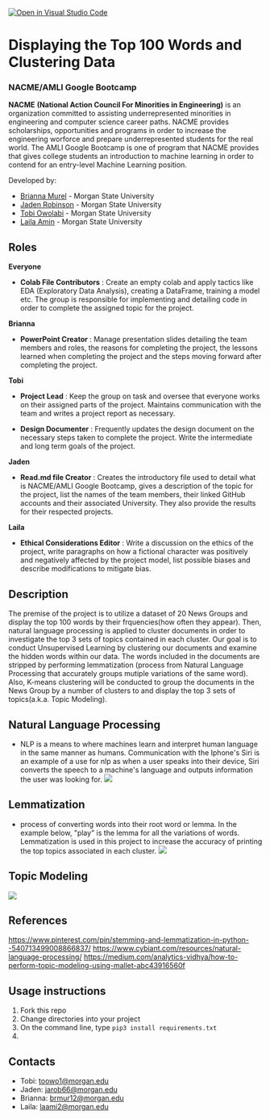 [![Open in Visual Studio Code](https://classroom.github.com/assets/open-in-vscode-c66648af7eb3fe8bc4f294546bfd86ef473780cde1dea487d3c4ff354943c9ae.svg)](https://classroom.github.com/online_ide?assignment_repo_id=8127894&assignment_repo_type=AssignmentRepo)
<!--
Name of your teams' final project
-->
# Displaying the Top 100 Words and Clustering Data


### NACME/AMLI Google Bootcamp 

**NACME** **(National Action Council For Minorities in Engineering)** is an organization committed to assisting underrepresented minorities in engineering and computer science career paths. NACME provides scholarships, opportunities and programs in order to increase the engineering worforce and prepare underrepresented students for the real world. The AMLI Google Bootcamp is one of program that NACME provides that gives college students an introduction to machine learning in order to contend for an entry-level Machine Learning position.
<!--

-->
Developed by: 
- [Brianna Murel](/https://github.com/brmu22) - Morgan State University
- [Jaden Robinson](https://github.com/Jaytheegreat) - Morgan State University 
- [Tobi Owolabi](https://github.com/TobiOwolabi) - Morgan State University 
- [Laila Amin](https://github.com/nightchild993 "Laila Amin") - Morgan State University

## Roles


**Everyone**
- **Colab File Contributors** : Create an empty colab and apply tactics like EDA (Exploratory Data Analysis), creating a DataFrame, training a model etc. The group is responsible for implementing and detailing code in order to complete the assigned topic for the project.

**Brianna**
- **PowerPoint Creator** : Manage presentation slides detailing the team members and roles, the reasons for completing the project, the lessons learned when completing the project and the steps moving forward after completing the project.

**Tobi**
- **Project Lead** : Keep the group on task and oversee that everyone works on their assigned parts of the project. Maintains communication with the team and writes a project report as necessary.

- **Design Documenter** : Frequently updates the design document on the necessary steps taken to complete the project. Write the intermediate and long term goals of the project.

**Jaden**
- **Read.md file Creator** : Creates the introductory file used to detail what is NACME/AMLI Google Bootcamp, gives a description of the topic for the project, list the names of the team members, their linked GitHub accounts and their associated University. They also provide the results for their respected projects.

**Laila**
- **Ethical Considerations Editor** : Write a discussion on the ethics of the project, write paragraphs on how a fictional character was positively and negatively affected by the project model, list possible biases and describe modifications to mitigate bias. 

## Description
<!--
Give a short description on what your project accomplishes and what tools is uses. In addition, you can drop screenshots directly into your README file to add them to your README. Take these from your presentations.
-->
The premise of the project is to utilize a dataset of 20 News Groups and display the top 100 words by their frquencies(how often they appear). Then, natural language processing is applied to cluster documents in order to investigate the top 3 sets of topics contained in each cluster. Our goal is to conduct Unsupervised Learning by clustering our documents and examine the hidden words within our data. The words included in the documents are stripped by performing lemmatization (process from Natural Language Processing that accurately groups mutiple variations of the same word). Also, K-means clustering will be conducted to group the documents in the News Group by a number of clusters to and display the top 3 sets of topics(a.k.a. Topic Modeling).

## Natural Language Processing  
- NLP is a means to where machines learn and interpret human language in the same manner as humans. Communication with the Iphone's Siri is an example of a use for nlp as when a user speaks into their device, Siri converts the speech to a machine's language and outputs information the user was looking for.
![](https://www.cybiant.com/wp-content/uploads/2020/01/CKC-Natural-Language-Processing.png)

## Lemmatization
- process of converting words into their root word or lemma. In the example below, "play" is the lemma for all the variations of words. Lemmatization is used in this project to increase the accuracy of printing the top topics associated in each cluster.
![](https://i.pinimg.com/736x/bf/81/be/bf81be81beba989425ea49e8856c952a.jpg)

## Topic Modeling

![](https://miro.medium.com/max/1400/1*cDwKSHmfp5awjqjobV707g.png)

## References
https://www.pinterest.com/pin/stemming-and-lemmatization-in-python--540713499008866837/
https://www.cybiant.com/resources/natural-language-processing/
https://medium.com/analytics-vidhya/how-to-perform-topic-modeling-using-mallet-abc43916560f
## Usage instructions

<!--
Give details on how to install fork and install your project. You can get all of the python dependencies for your project by typing `pip3 freeze requirements.txt` on the system that runs your project. Add the generated `requirements.txt` to this repo.
-->
1. Fork this repo
2. Change directories into your project
3. On the command line, type `pip3 install requirements.txt`
4.

## Contacts
- Tobi: toowo1@morgan.edu
- Jaden: jarob66@morgan.edu
- Brianna: brmur12@morgan.edu
- Laila: laami2@morgan.edu

